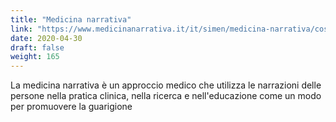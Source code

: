 ```yaml
---
title: "Medicina narrativa"
link: "https://www.medicinanarrativa.it/it/simen/medicina-narrativa/cos-e-la-mn/"
date: 2020-04-30
draft: false
weight: 165
---
```


La medicina narrativa è un approccio medico che utilizza le narrazioni delle persone nella pratica clinica, nella ricerca e nell'educazione come un modo per promuovere la guarigione